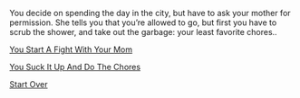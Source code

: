 You decide on spending the day in the city, but have to ask your mother for permission. She tells you that you’re allowed to go, but first you have to scrub the shower, and take out the garbage: your least favorite chores..

[You Start A Fight With Your Mom](fight.md)

[You Suck It Up And Do The Chores](chores.md)

[Start Over](start.md)